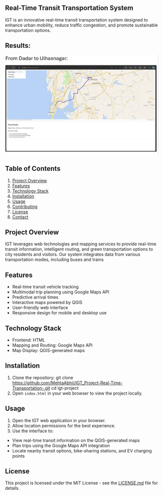 ## Real-Time Transit Transportation System

IGT is an innovative real-time transit transportation system designed to enhance urban mobility, reduce traffic congestion, and promote sustainable transportation options.

## Results:
![Output](image.png)


## Table of Contents
1. [Project Overview](#project-overview)
2. [Features](#features)
3. [Technology Stack](#technology-stack)
4. [Installation](#installation)
5. [Usage](#usage)
6. [Contributing](#contributing)
7. [License](#license)
8. [Contact](#contact)

## Project Overview

IGT leverages web technologies and mapping services to provide real-time transit information, intelligent routing, and green transportation options to city residents and visitors. Our system integrates data from various transportation modes, including buses and trains

## Features

- Real-time transit vehicle tracking
- Multimodal trip planning using Google Maps API
- Predictive arrival times
- Interactive maps powered by QGIS
- User-friendly web interface
- Responsive design for mobile and desktop use

## Technology Stack

- Frontend: HTML
- Mapping and Routing: Google Maps API
- Map Display: QGIS-generated maps


## Installation

1. Clone the repository:
git clone https://github.com/MehtaAbhii/IGT_Project-Real-Time-Transportation-.git
cd igt-project
2. Open `index.html` in your web browser to view the project locally.

## Usage

1. Open the IGT web application in your browser.
2. Allow location permissions for the best experience.
3. Use the interface to:
- View real-time transit information on the QGIS-generated maps
- Plan trips using the Google Maps API integration
- Locate nearby transit options, bike-sharing stations, and EV charging points

## License

This project is licensed under the MIT License - see the [LICENSE.md](LICENSE.md) file for details.
